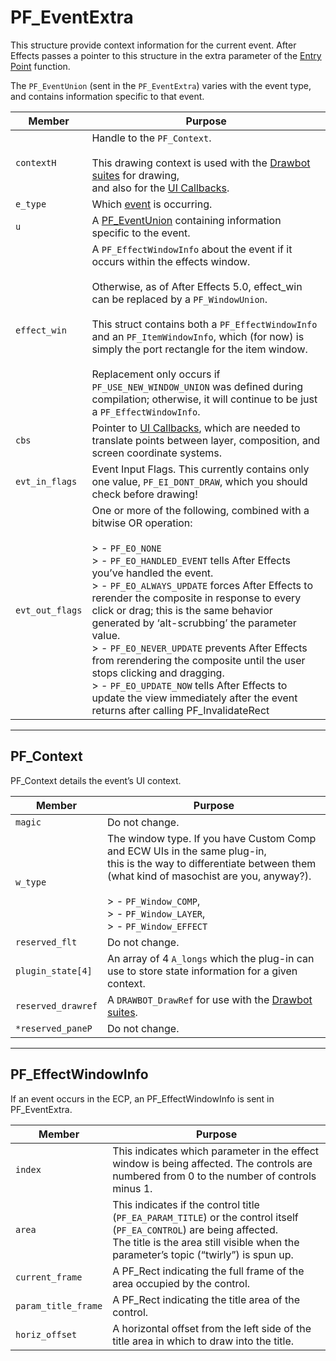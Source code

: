 # PF_EventExtra

This structure provide context information for the current event. After Effects passes a pointer to this structure in the extra parameter of the [Entry Point](../effect-basics/entry-point.md#effect-basics-entry-point) function.

The `PF_EventUnion` (sent in the `PF_EventExtra`) varies with the event type, and contains information specific to that event.

| **Member**      | **Purpose**                                                                                                                                                                                                                                                                                                                                                                                                                                                                                                                                                                                                                                 |
|-----------------|---------------------------------------------------------------------------------------------------------------------------------------------------------------------------------------------------------------------------------------------------------------------------------------------------------------------------------------------------------------------------------------------------------------------------------------------------------------------------------------------------------------------------------------------------------------------------------------------------------------------------------------------|
| `contextH`      | Handle to the `PF_Context`.<br/><br/>This drawing context is used with the [Drawbot suites](custom-ui-and-drawbot.md#effect-ui-events-custom-ui-and-drawbot) for drawing,<br/>and also for the [UI Callbacks](ui-callbacks.md#effect-ui-events-ui-callbacks).                                                                                                                                                                                                                                                                                                                                                                               |
| `e_type`        | Which [event](effect-ui-events.md#effect-ui-events-effect-ui-events) is occurring.                                                                                                                                                                                                                                                                                                                                                                                                                                                                                                                                                          |
| `u`             | A [PF_EventUnion](PF_EventUnion.md#effect-ui-events-pf-eventunion) containing information specific to the event.                                                                                                                                                                                                                                                                                                                                                                                                                                                                                                                            |
| `effect_win`    | A `PF_EffectWindowInfo` about the event if it occurs within the effects window.<br/><br/>Otherwise, as of After Effects 5.0, effect_win can be replaced by a `PF_WindowUnion`.<br/><br/>This struct contains both a `PF_EffectWindowInfo` and an `PF_ItemWindowInfo`, which (for now) is simply the port rectangle for the item window.<br/><br/>Replacement only occurs if `PF_USE_NEW_WINDOW_UNION` was defined during compilation; otherwise, it will continue to be just a `PF_EffectWindowInfo`.                                                                                                                                       |
| `cbs`           | Pointer to [UI Callbacks](ui-callbacks.md#effect-ui-events-ui-callbacks), which are needed to translate points between layer, composition, and screen coordinate systems.                                                                                                                                                                                                                                                                                                                                                                                                                                                                   |
| `evt_in_flags`  | Event Input Flags. This currently contains only one value, `PF_EI_DONT_DRAW`, which you should check before drawing!                                                                                                                                                                                                                                                                                                                                                                                                                                                                                                                        |
| `evt_out_flags` | One or more of the following, combined with a bitwise OR operation:<br/><br/>> - `PF_EO_NONE`<br/>> - `PF_EO_HANDLED_EVENT` tells After Effects you’ve handled the event.<br/>> - `PF_EO_ALWAYS_UPDATE` forces After Effects to rerender the composite in response to every click or drag; this is the same behavior generated by ‘alt-scrubbing’ the parameter value.<br/>> - `PF_EO_NEVER_UPDATE` prevents After Effects from rerendering the composite until the user stops clicking and dragging.<br/>> - `PF_EO_UPDATE_NOW` tells After Effects to update the view immediately after the event returns after calling PF_InvalidateRect |

---

## PF_Context

PF_Context details the event’s UI context.

| **Member**         | **Purpose**                                                                                                                                                                                                                                                 |
|--------------------|-------------------------------------------------------------------------------------------------------------------------------------------------------------------------------------------------------------------------------------------------------------|
| `magic`            | Do not change.                                                                                                                                                                                                                                              |
| `w_type`           | The window type. If you have Custom Comp and ECW UIs in the same plug-in,<br/>this is the way to differentiate between them (what kind of masochist are you, anyway?).<br/><br/>> - `PF_Window_COMP`,<br/>> - `PF_Window_LAYER`,<br/>> - `PF_Window_EFFECT` |
| `reserved_flt`     | Do not change.                                                                                                                                                                                                                                              |
| `plugin_state[4]`  | An array of 4 `A_longs` which the plug-in can use to store state information for a given context.                                                                                                                                                           |
| `reserved_drawref` | A `DRAWBOT_DrawRef` for use with the [Drawbot suites](custom-ui-and-drawbot.md#effect-ui-events-custom-ui-and-drawbot).                                                                                                                                     |
| `*reserved_paneP`  | Do not change.                                                                                                                                                                                                                                              |

---

## PF_EffectWindowInfo

If an event occurs in the ECP, an PF_EffectWindowInfo is sent in PF_EventExtra.

| **Member**          | **Purpose**                                                                                                                                                                                                     |
|---------------------|-----------------------------------------------------------------------------------------------------------------------------------------------------------------------------------------------------------------|
| `index`             | This indicates which parameter in the effect window is being affected. The controls are numbered from 0 to the number of controls minus 1.                                                                      |
| `area`              | This indicates if the control title (`PF_EA_PARAM_TITLE`) or the control itself (`PF_EA_CONTROL`) are being affected.<br/>The title is the area still visible when the parameter’s topic (“twirly”) is spun up. |
| `current_frame`     | A PF_Rect indicating the full frame of the area occupied by the control.                                                                                                                                        |
| `param_title_frame` | A PF_Rect indicating the title area of the control.                                                                                                                                                             |
| `horiz_offset`      | A horizontal offset from the left side of the title area in which to draw into the title.                                                                                                                       |

